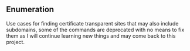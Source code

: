 ## Enumeration

Use cases for finding certificate transparent sites that may also include subdomains, some of the commands are deprecated with no means to fix them as I will continue learning
new things and may come back to this project. 

